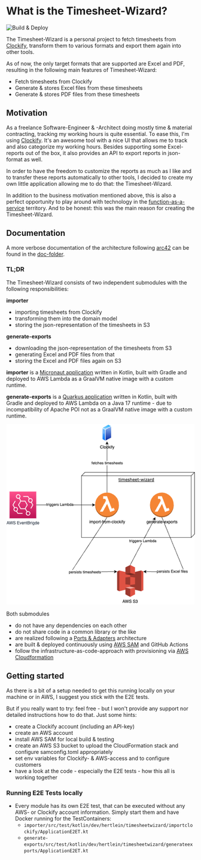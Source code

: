 # What is the Timesheet-Wizard?

![Build & Deploy](https://github.com/tinohertlein/timesheet-wizard/actions/workflows/masterbranch.yml/badge.svg?event=push)

The Timesheet-Wizard is a personal project to fetch timesheets from [Clockify](https://clockify.me/de/), transform them
to various formats
and export them again into other tools.

As of now, the only target formats that are supported are Excel and PDF, resulting in the
following main features of Timesheet-Wizard:

- Fetch timesheets from Clockify
- Generate & stores Excel files from these timesheets
- Generate & stores PDF files from these timesheets

## Motivation

As a freelance Software-Engineer & -Architect doing mostly time & material contracting, tracking my working hours is
quite essential. To ease this, I'm using [Clockify](https://clockify.me/). It's an awesome tool with a nice UI that
allows me to track and also categorize my working hours. Besides supporting some Excel-reports out of the box, it also
provides an API to export reports in json-format as well.

In order to have the freedom to customize the reports as much as I like and to transfer these reports automatically to
other tools, I decided to create my own little application
allowing me to do that: the Timesheet-Wizard.

In addition to the business motivation mentioned above, this is also a perfect opportunity to play around with
technology in the [function-as-a-service](https://en.wikipedia.org/wiki/Function_as_a_service) territory.
And to be honest: this was the main reason for creating the Timesheet-Wizard.

## Documentation

A more verbose documentation of the architecture following [arc42](https://arc42.org/) can be found in
the [doc-folder](doc/README.md).

### TL;DR

The Timesheet-Wizard consists of two independent submodules with the following responsibilities:

**importer**

- importing timesheets from Clockify
- transforming them into the domain model
- storing the json-representation of the timesheets in S3

**generate-exports**

- downloading the json-representation of the timesheets from S3
- generating Excel and PDF files from that
- storing the Excel and PDF files again on S3

**importer** is a [Micronaut application](https://micronaut.io/) written in Kotlin, built with Gradle and
deployed to AWS Lambda as a GraalVM native
image with a custom runtime.

**generate-exports** is a [Quarkus application](https://quarkus.io/) written in Kotlin, built with Gradle and deployed
to AWS Lambda on a Java 17 runtime - due to
incompatibility of Apache POI not as a GraalVM native image with a custom runtime.

![Technical context](doc/assets/context-technical.drawio.png "Technical context")

Both submodules

- do not have any dependencies on each other
- do not share code in a common library or the like
- are realized following a [Ports & Adapters](https://en.wikipedia.org/wiki/Hexagonal_architecture_(software))
  architecture
- are built & deployed continuously
  using [AWS SAM](https://docs.aws.amazon.com/serverless-application-model/latest/developerguide/what-is-sam.html) and
  GitHub Actions
- follow the infrastructure-as-code-approach with provisioning
  via [AWS Cloudformation](https://aws.amazon.com/cloudformation/?nc1=h_ls)

## Getting started

As there is a bit of a setup needed to get this running locally on your machine or in AWS, I suggest you stick with the
E2E tests.

But if you really want to try: feel free - but I won't provide any support nor detailed instructions how to do that.
Just some hints:

- create a Clockify account (including an API-key)
- create an AWS account
- install AWS SAM for local build & testing
- create an AWS S3 bucket to upload the CloudFormation stack and configure samconfig.toml appropriately
- set env variables for Clockify- & AWS-access and to configure customers
- have a look at the code - especially the E2E tests - how this all is working together

### Running E2E Tests locally

- Every module has its own E2E test, that can be executed without any AWS- or Clockify account information. Simply start
  them and have Docker running for the TestContainers:
    - `importer/src/test/kotlin/dev/hertlein/timesheetwizard/importclockify/ApplicationE2ET.kt`
    - `generate-exports/src/test/kotlin/dev/hertlein/timesheetwizard/generateexports/ApplicationE2ET.kt` 
